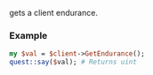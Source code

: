 gets a client endurance.
### Example

```perl
my $val = $client->GetEndurance();
quest::say($val); # Returns uint
```